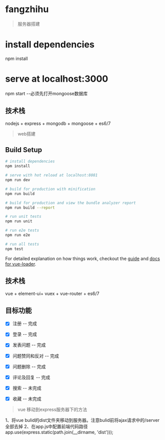 # fangzhihu

> 服务器搭建
# install dependencies
npm install

# serve at localhost:3000
npm start --必须先打开mongoose数据库

## 技术栈

nodejs + express + mongodb + mongoose + es6/7 

> web搭建

## Build Setup

``` bash
# install dependencies
npm install

# serve with hot reload at localhost:8081
npm run dev

# build for production with minification
npm run build

# build for production and view the bundle analyzer report
npm run build --report

# run unit tests
npm run unit

# run e2e tests
npm run e2e

# run all tests
npm test
```

For detailed explanation on how things work, checkout the [guide](http://vuejs-templates.github.io/webpack/) and [docs for vue-loader](http://vuejs.github.io/vue-loader).

## 技术栈

vue + element-ui+ vuex + vue-router + es6/7 

## 目标功能

- [x] 注册 -- 完成
- [x] 登录 -- 完成
- [x] 发表问题 -- 完成
- [x] 问题赞同和反对 -- 完成
- [x] 问题删除 -- 完成
- [x] 评论及回复 -- 完成
- [x] 搜索 -- 未完成
- [x] 收藏 -- 未完成


>  vue 移动到express服务器下的方法

1、将vue bulid的dist文件夹移动到服务器。注意bulid前将ajax请求中的/server全部去掉
2、在app.js中配置前端代码路径
app.use(express.static(path.join(__dirname, 'dist')));